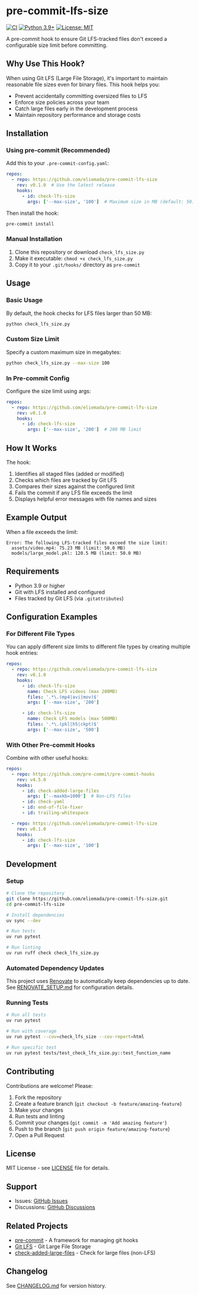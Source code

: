 # pre-commit-lfs-size

[![CI](https://github.com/eliemada/pre-commit-lfs-size/workflows/CI/badge.svg)](https://github.com/eliemada/pre-commit-lfs-size/actions)
[![Python 3.9+](https://img.shields.io/badge/python-3.9+-blue.svg)](https://www.python.org/downloads/)
[![License: MIT](https://img.shields.io/badge/License-MIT-yellow.svg)](https://opensource.org/licenses/MIT)

A pre-commit hook to ensure Git LFS-tracked files don't exceed a configurable size limit before committing.

## Why Use This Hook?

When using Git LFS (Large File Storage), it's important to maintain reasonable file sizes even for binary files. This hook helps you:

- Prevent accidentally committing oversized files to LFS
- Enforce size policies across your team
- Catch large files early in the development process
- Maintain repository performance and storage costs

## Installation

### Using pre-commit (Recommended)

Add this to your `.pre-commit-config.yaml`:

```yaml
repos:
  - repo: https://github.com/eliemada/pre-commit-lfs-size
    rev: v0.1.0  # Use the latest release
    hooks:
      - id: check-lfs-size
        args: ['--max-size', '100']  # Maximum size in MB (default: 50)
```

Then install the hook:

```bash
pre-commit install
```

### Manual Installation

1. Clone this repository or download `check_lfs_size.py`
2. Make it executable: `chmod +x check_lfs_size.py`
3. Copy it to your `.git/hooks/` directory as `pre-commit`

## Usage

### Basic Usage

By default, the hook checks for LFS files larger than 50 MB:

```bash
python check_lfs_size.py
```

### Custom Size Limit

Specify a custom maximum size in megabytes:

```bash
python check_lfs_size.py --max-size 100
```

### In Pre-commit Config

Configure the size limit using args:

```yaml
repos:
  - repo: https://github.com/eliemada/pre-commit-lfs-size
    rev: v0.1.0
    hooks:
      - id: check-lfs-size
        args: ['--max-size', '200']  # 200 MB limit
```

## How It Works

The hook:

1. Identifies all staged files (added or modified)
2. Checks which files are tracked by Git LFS
3. Compares their sizes against the configured limit
4. Fails the commit if any LFS file exceeds the limit
5. Displays helpful error messages with file names and sizes

## Example Output

When a file exceeds the limit:

```
Error: The following LFS-tracked files exceed the size limit:
  assets/video.mp4: 75.23 MB (limit: 50.0 MB)
  models/large_model.pkl: 120.5 MB (limit: 50.0 MB)
```

## Requirements

- Python 3.9 or higher
- Git with LFS installed and configured
- Files tracked by Git LFS (via `.gitattributes`)

## Configuration Examples

### For Different File Types

You can apply different size limits to different file types by creating multiple hook entries:

```yaml
repos:
  - repo: https://github.com/eliemada/pre-commit-lfs-size
    rev: v0.1.0
    hooks:
      - id: check-lfs-size
        name: Check LFS videos (max 200MB)
        files: '.*\.(mp4|avi|mov)$'
        args: ['--max-size', '200']

      - id: check-lfs-size
        name: Check LFS models (max 500MB)
        files: '.*\.(pkl|h5|ckpt)$'
        args: ['--max-size', '500']
```

### With Other Pre-commit Hooks

Combine with other useful hooks:

```yaml
repos:
  - repo: https://github.com/pre-commit/pre-commit-hooks
    rev: v4.5.0
    hooks:
      - id: check-added-large-files
        args: ['--maxkb=1000']  # Non-LFS files
      - id: check-yaml
      - id: end-of-file-fixer
      - id: trailing-whitespace

  - repo: https://github.com/eliemada/pre-commit-lfs-size
    rev: v0.1.0
    hooks:
      - id: check-lfs-size
        args: ['--max-size', '100']
```

## Development

### Setup

```bash
# Clone the repository
git clone https://github.com/eliemada/pre-commit-lfs-size.git
cd pre-commit-lfs-size

# Install dependencies
uv sync --dev

# Run tests
uv run pytest

# Run linting
uv run ruff check check_lfs_size.py
```

### Automated Dependency Updates

This project uses [Renovate](https://github.com/apps/renovate) to automatically keep dependencies up to date. See [RENOVATE_SETUP.md](RENOVATE_SETUP.md) for configuration details.

### Running Tests

```bash
# Run all tests
uv run pytest

# Run with coverage
uv run pytest --cov=check_lfs_size --cov-report=html

# Run specific test
uv run pytest tests/test_check_lfs_size.py::test_function_name
```

## Contributing

Contributions are welcome! Please:

1. Fork the repository
2. Create a feature branch (`git checkout -b feature/amazing-feature`)
3. Make your changes
4. Run tests and linting
5. Commit your changes (`git commit -m 'Add amazing feature'`)
6. Push to the branch (`git push origin feature/amazing-feature`)
7. Open a Pull Request

## License

MIT License - see [LICENSE](LICENSE) file for details.

## Support

- Issues: [GitHub Issues](https://github.com/eliemada/pre-commit-lfs-size/issues)
- Discussions: [GitHub Discussions](https://github.com/eliemada/pre-commit-lfs-size/discussions)

## Related Projects

- [pre-commit](https://pre-commit.com/) - A framework for managing git hooks
- [Git LFS](https://git-lfs.github.com/) - Git Large File Storage
- [check-added-large-files](https://github.com/pre-commit/pre-commit-hooks#check-added-large-files) - Check for large files (non-LFS)

## Changelog

See [CHANGELOG.md](CHANGELOG.md) for version history.
